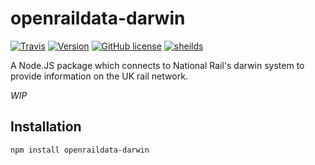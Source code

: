 openraildata-darwin
===========

[![Travis](https://img.shields.io/travis/divergentlepton/openraildata-darwin.svg?style=flat-square)](https://travis-ci.org/divergentlepton/openraildata-darwin)
[![Version](https://img.shields.io/npm/v/openraildata-darwin.svg?style=flat-square)](https://www.npmjs.com/package/openraildata-darwin)
[![GitHub license](https://img.shields.io/badge/license-MIT-blue.svg?style=flat-square)](https://raw.githubusercontent.com/divergentlepton/openraildata-darwin/master/LICENSE)
[![sheilds](https://img.shields.io/badge/status-WIP-yellow.svg?style=flat-square)](https://img.shields.io/badge/status-WIP-yellow.svg)


A Node.JS package which connects to National Rail's darwin system to provide information on the UK rail network.


*WIP*

## Installation

	npm install openraildata-darwin